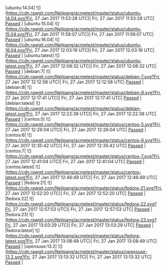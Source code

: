 |ubuntu:14.04| ![](https://cdn.rawgit.com/Neilpang/acmetest/master/status/ubuntu-14.04.svg?Fri, 27 Jan 2017 11:53:28 UTC)| Fri, 27 Jan 2017 11:53:28 UTC| [Passed](https://github.com/Neilpang/acmetest/blob/master/logs/ubuntu-14.04.out) |
|ubuntu:15.04| ![](https://cdn.rawgit.com/Neilpang/acmetest/master/status/ubuntu-15.04.svg?Fri, 27 Jan 2017 11:58:07 UTC)| Fri, 27 Jan 2017 11:58:07 UTC| [Passed](https://github.com/Neilpang/acmetest/blob/master/logs/ubuntu-15.04.out) |
|ubuntu:16.04| ![](https://cdn.rawgit.com/Neilpang/acmetest/master/status/ubuntu-16.04.svg?Fri, 27 Jan 2017 12:03:16 UTC)| Fri, 27 Jan 2017 12:03:16 UTC| [Passed](https://github.com/Neilpang/acmetest/blob/master/logs/ubuntu-16.04.out) |
|ubuntu:latest| ![](https://cdn.rawgit.com/Neilpang/acmetest/master/status/ubuntu-latest.svg?Fri, 27 Jan 2017 12:08:32 UTC)| Fri, 27 Jan 2017 12:08:32 UTC| [Passed](https://github.com/Neilpang/acmetest/blob/master/logs/ubuntu-latest.out) |
|debian:7| ![](https://cdn.rawgit.com/Neilpang/acmetest/master/status/debian-7.svg?Fri, 27 Jan 2017 12:12:58 UTC)| Fri, 27 Jan 2017 12:12:58 UTC| [Passed](https://github.com/Neilpang/acmetest/blob/master/logs/debian-7.out) |
|debian:8| ![](https://cdn.rawgit.com/Neilpang/acmetest/master/status/debian-8.svg?Fri, 27 Jan 2017 12:17:41 UTC)| Fri, 27 Jan 2017 12:17:41 UTC| [Passed](https://github.com/Neilpang/acmetest/blob/master/logs/debian-8.out) |
|debian:latest| ![](https://cdn.rawgit.com/Neilpang/acmetest/master/status/debian-latest.svg?Fri, 27 Jan 2017 12:22:38 UTC)| Fri, 27 Jan 2017 12:22:38 UTC| [Passed](https://github.com/Neilpang/acmetest/blob/master/logs/debian-latest.out) |
|centos:5| ![](https://cdn.rawgit.com/Neilpang/acmetest/master/status/centos-5.svg?Fri, 27 Jan 2017 12:26:04 UTC)| Fri, 27 Jan 2017 12:26:04 UTC| [Passed](https://github.com/Neilpang/acmetest/blob/master/logs/centos-5.out) |
|centos:6| ![](https://cdn.rawgit.com/Neilpang/acmetest/master/status/centos-6.svg?Fri, 27 Jan 2017 12:35:42 UTC)| Fri, 27 Jan 2017 12:35:42 UTC| [Passed](https://github.com/Neilpang/acmetest/blob/master/logs/centos-6.out) |
|centos:7| ![](https://cdn.rawgit.com/Neilpang/acmetest/master/status/centos-7.svg?Fri, 27 Jan 2017 12:41:04 UTC)| Fri, 27 Jan 2017 12:41:04 UTC| [Passed](https://github.com/Neilpang/acmetest/blob/master/logs/centos-7.out) |
|centos:latest| ![](https://cdn.rawgit.com/Neilpang/acmetest/master/status/centos-latest.svg?Fri, 27 Jan 2017 12:46:49 UTC)| Fri, 27 Jan 2017 12:46:49 UTC| [Passed](https://github.com/Neilpang/acmetest/blob/master/logs/centos-latest.out) |
|fedora:21| ![](https://cdn.rawgit.com/Neilpang/acmetest/master/status/fedora-21.svg?Fri, 27 Jan 2017 12:52:20 UTC)| Fri, 27 Jan 2017 12:52:20 UTC| [Passed](https://github.com/Neilpang/acmetest/blob/master/logs/fedora-21.out) |
|fedora:22| ![](https://cdn.rawgit.com/Neilpang/acmetest/master/status/fedora-22.svg?Fri, 27 Jan 2017 12:57:53 UTC)| Fri, 27 Jan 2017 12:57:53 UTC| [Passed](https://github.com/Neilpang/acmetest/blob/master/logs/fedora-22.out) |
|fedora:23| ![](https://cdn.rawgit.com/Neilpang/acmetest/master/status/fedora-23.svg?Fri, 27 Jan 2017 13:03:29 UTC)| Fri, 27 Jan 2017 13:03:29 UTC| [Passed](https://github.com/Neilpang/acmetest/blob/master/logs/fedora-23.out) |
|fedora:latest| ![](https://cdn.rawgit.com/Neilpang/acmetest/master/status/fedora-latest.svg?Fri, 27 Jan 2017 13:08:49 UTC)| Fri, 27 Jan 2017 13:08:49 UTC| [Passed](https://github.com/Neilpang/acmetest/blob/master/logs/fedora-latest.out) |
|opensuse:13.2| ![](https://cdn.rawgit.com/Neilpang/acmetest/master/status/opensuse-13.2.svg?Fri, 27 Jan 2017 13:13:32 UTC)| Fri, 27 Jan 2017 13:13:32 UTC| [Passed](https://github.com/Neilpang/acmetest/blob/master/logs/opensuse-13.2.out) |
